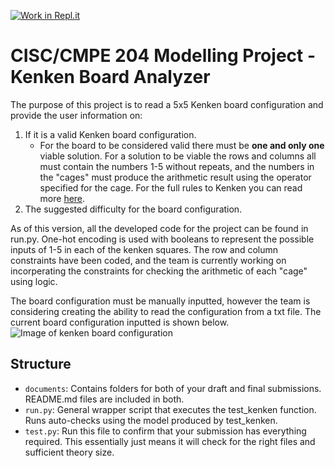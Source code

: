 [![Work in Repl.it](https://classroom.github.com/assets/work-in-replit-14baed9a392b3a25080506f3b7b6d57f295ec2978f6f33ec97e36a161684cbe9.svg)](https://classroom.github.com/online_ide?assignment_repo_id=310135&assignment_repo_type=GroupAssignmentRepo)

# CISC/CMPE 204 Modelling Project - Kenken Board Analyzer

The purpose of this project is to read a 5x5 Kenken board configuration and provide the user information on:
1. If it is a valid Kenken board configuration. 
    * For the board to be considered valid there must be **one and only one** viable solution. For a solution to be viable the rows and columns all must contain the numbers 1-5 without repeats, and the numbers in the "cages" must produce the arithmetic result using the operator specified for the cage. For the full rules to Kenken you can read more [here](https://www.puzzazz.com/how-to/kenken).
2. The suggested difficulty for the board configuration.

As of this version, all the developed code for the project can be found in run.py. One-hot encoding is used with booleans to represent the possible inputs of 1-5 in each of the kenken squares. The row and column constraints have been coded, and the team is currently working on incorperating the constraints for checking the arithmetic of each "cage" using logic.

The board configuration must be manually inputted, however the team is considering creating the ability to read the configuration from a txt file. The current board configuration inputted is shown below.
![Image of kenken board configuration](https://github.com/CISC-204/modelling-project-107/tree/master/images/Kenken_Board.png)


## Structure

* `documents`: Contains folders for both of your draft and final submissions. README.md files are included in both.
* `run.py`: General wrapper script that executes the test_kenken function. Runs auto-checks using the model produced by test_kenken.
* `test.py`: Run this file to confirm that your submission has everything required. This essentially just means it will check for the right files and sufficient theory size.
